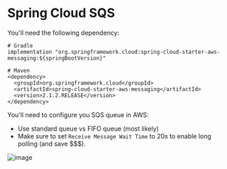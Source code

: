 # Spring Cloud SQS

You'll need the following dependency:

```
# Gradle
implementation "org.springframework.cloud:spring-cloud-starter-aws-messaging:${springBootVersion}"

# Maven
<dependency>
  <groupId>org.springframework.cloud</groupId>
  <artifactId>spring-cloud-starter-aws-messaging</artifactId>
  <version>2.1.2.RELEASE</version>
</dependency>
```

You'll need to configure you SQS queue in AWS:

- Use standard queue vs FIFO queue (most likely)
- Make sure to set `Receive Message Wait Time` to 20s to enable long polling (and save $$$).

![image](https://user-images.githubusercontent.com/2091062/72176302-565b6880-339b-11ea-93e0-cb874821d7b5.png)
